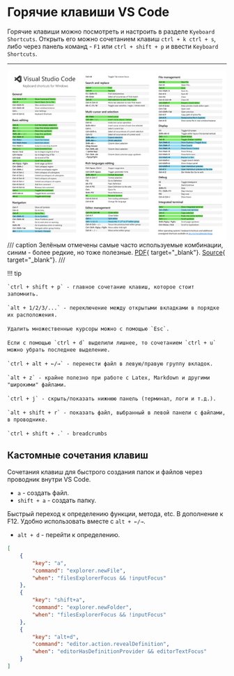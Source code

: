 # Горячие клавиши VS Code

Горячие клавиши можно посмотреть и настроить в разделе `Kyeboard Shortcuts`. Открыть его можно сочетанием клавиш `ctrl + k ctrl + s`, либо через панель команд - `F1` или `ctrl + shift + p` и ввести `Keyboard Shortcuts`.

****

![Сочетания клавиш VS Code](attachments/vscode-keyboard-shortcuts.png)
/// caption
Зелёным отмечены самые часто используемые комбинации, синим - более редкие, но тоже полезные. [PDF](attachments/vscode-keyboard-shortcuts.pdf){ target="_blank"}. [Source](https://code.visualstudio.com/shortcuts/keyboard-shortcuts-windows.pdf){ target="_blank"}.
///

!!! tip

    `ctrl + shift + p` - главное сочетание клавиш, которое стоит запомнить.

    `alt + 1/2/3/...` - переключение между открытыми вкладками в порядке их расположения.

    Удалить множественные курсоры можно с помощью `Esc`.

    Если с помощью `ctrl + d` выделили лишнее, то сочетанием `ctrl + u` можно убрать последнее выделение.

    `ctrl + alt + ←/→` - перенести файл в левую/правую группу вкладок.

    `alt + z` - крайне полезно при работе с Latex, Markdown и другими "широкими" файлами.

    `ctrl + j` - скрыть/показать нижнюю панель (терминал, логи и т.д.).

    `alt + shift + r` - показать файл, выбранный в левой панели с файлами, в проводнике.

    `ctrl + shift + .` - breadcrumbs

## Кастомные сочетания клавиш

Сочетания клавиш для быстрого создания папок и файлов через проводник внутри VS Code.

- `a` - создать файл.
- `shift + a` - создать папку.

Быстрый переход к определению функции, метода, etc. В дополнение к F12. Удобно использовать вместе с `alt + ←/→`.

- `alt + d` - перейти к определению.

```json
[
    {
        "key": "a",
        "command": "explorer.newFile",
        "when": "filesExplorerFocus && !inputFocus"
    },
    {
        "key": "shift+a",
        "command": "explorer.newFolder",
        "when": "filesExplorerFocus && !inputFocus"
    },
    {
        "key": "alt+d",
        "command": "editor.action.revealDefinition",
        "when": "editorHasDefinitionProvider && editorTextFocus"
    }
]
```